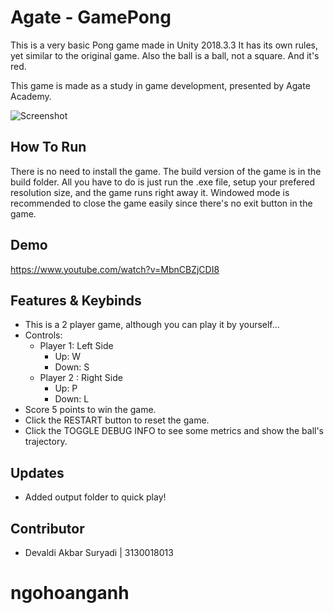 # Agate - GamePong

This is a very basic Pong game made in Unity 2018.3.3 It has its own rules, yet similar to the original game. Also the ball is a ball, not a square. And it's red.

This game is made as a study in game development, presented by Agate Academy.

![Screenshot](https://raw.githubusercontent.com/BaconLover307/Agate-Pong/master/Docs/Screenshot.png)

## How To Run

There is no need to install the game. The build version of the game is in the build folder. All you have to do is just run the .exe file, setup your prefered resolution size, and the game runs right away it. Windowed mode is recommended to close the game easily since there's no exit button in the game.

## Demo
https://www.youtube.com/watch?v=MbnCBZjCDI8

## Features & Keybinds

- This is a 2 player game, although you can play it by yourself...
- Controls:
  - Player 1: Left Side
    - Up: W
    - Down: S
  - Player 2 : Right Side
    - Up: P
    - Down: L
- Score 5 points to win the game.
- Click the RESTART button to reset the game.
- Click the TOGGLE DEBUG INFO to see some metrics and show the ball's trajectory.

## Updates

- Added output folder to quick play!

## Contributor

- Devaldi Akbar Suryadi | 3130018013
# ngohoanganh
